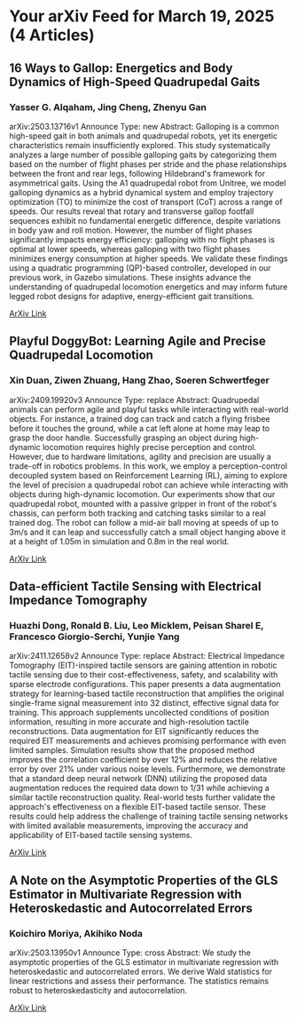 <h1>Your arXiv Feed for March 19, 2025 (4 Articles)</h1>
<h2>16 Ways to Gallop: Energetics and Body Dynamics of High-Speed Quadrupedal Gaits</h2>
<h3>Yasser G. Alqaham, Jing Cheng, Zhenyu Gan</h3>
<p>arXiv:2503.13716v1 Announce Type: new 
Abstract: Galloping is a common high-speed gait in both animals and quadrupedal robots, yet its energetic characteristics remain insufficiently explored. This study systematically analyzes a large number of possible galloping gaits by categorizing them based on the number of flight phases per stride and the phase relationships between the front and rear legs, following Hildebrand's framework for asymmetrical gaits. Using the A1 quadrupedal robot from Unitree, we model galloping dynamics as a hybrid dynamical system and employ trajectory optimization (TO) to minimize the cost of transport (CoT) across a range of speeds. Our results reveal that rotary and transverse gallop footfall sequences exhibit no fundamental energetic difference, despite variations in body yaw and roll motion. However, the number of flight phases significantly impacts energy efficiency: galloping with no flight phases is optimal at lower speeds, whereas galloping with two flight phases minimizes energy consumption at higher speeds. We validate these findings using a quadratic programming (QP)-based controller, developed in our previous work, in Gazebo simulations. These insights advance the understanding of quadrupedal locomotion energetics and may inform future legged robot designs for adaptive, energy-efficient gait transitions.</p>
<a href='https://arxiv.org/abs/2503.13716'>ArXiv Link</a>

<h2>Playful DoggyBot: Learning Agile and Precise Quadrupedal Locomotion</h2>
<h3>Xin Duan, Ziwen Zhuang, Hang Zhao, Soeren Schwertfeger</h3>
<p>arXiv:2409.19920v3 Announce Type: replace 
Abstract: Quadrupedal animals can perform agile and playful tasks while interacting with real-world objects. For instance, a trained dog can track and catch a flying frisbee before it touches the ground, while a cat left alone at home may leap to grasp the door handle. Successfully grasping an object during high-dynamic locomotion requires highly precise perception and control. However, due to hardware limitations, agility and precision are usually a trade-off in robotics problems. In this work, we employ a perception-control decoupled system based on Reinforcement Learning (RL), aiming to explore the level of precision a quadrupedal robot can achieve while interacting with objects during high-dynamic locomotion. Our experiments show that our quadrupedal robot, mounted with a passive gripper in front of the robot's chassis, can perform both tracking and catching tasks similar to a real trained dog. The robot can follow a mid-air ball moving at speeds of up to 3m/s and it can leap and successfully catch a small object hanging above it at a height of 1.05m in simulation and 0.8m in the real world.</p>
<a href='https://arxiv.org/abs/2409.19920'>ArXiv Link</a>

<h2>Data-efficient Tactile Sensing with Electrical Impedance Tomography</h2>
<h3>Huazhi Dong, Ronald B. Liu, Leo Micklem, Peisan Sharel E, Francesco Giorgio-Serchi, Yunjie Yang</h3>
<p>arXiv:2411.12658v2 Announce Type: replace 
Abstract: Electrical Impedance Tomography (EIT)-inspired tactile sensors are gaining attention in robotic tactile sensing due to their cost-effectiveness, safety, and scalability with sparse electrode configurations. This paper presents a data augmentation strategy for learning-based tactile reconstruction that amplifies the original single-frame signal measurement into 32 distinct, effective signal data for training. This approach supplements uncollected conditions of position information, resulting in more accurate and high-resolution tactile reconstructions. Data augmentation for EIT significantly reduces the required EIT measurements and achieves promising performance with even limited samples. Simulation results show that the proposed method improves the correlation coefficient by over 12% and reduces the relative error by over 21% under various noise levels. Furthermore, we demonstrate that a standard deep neural network (DNN) utilizing the proposed data augmentation reduces the required data down to 1/31 while achieving a similar tactile reconstruction quality. Real-world tests further validate the approach's effectiveness on a flexible EIT-based tactile sensor. These results could help address the challenge of training tactile sensing networks with limited available measurements, improving the accuracy and applicability of EIT-based tactile sensing systems.</p>
<a href='https://arxiv.org/abs/2411.12658'>ArXiv Link</a>

<h2>A Note on the Asymptotic Properties of the GLS Estimator in Multivariate Regression with Heteroskedastic and Autocorrelated Errors</h2>
<h3>Koichiro Moriya, Akihiko Noda</h3>
<p>arXiv:2503.13950v1 Announce Type: cross 
Abstract: We study the asymptotic properties of the GLS estimator in multivariate regression with heteroskedastic and autocorrelated errors. We derive Wald statistics for linear restrictions and assess their performance. The statistics remains robust to heteroskedasticity and autocorrelation.</p>
<a href='https://arxiv.org/abs/2503.13950'>ArXiv Link</a>

